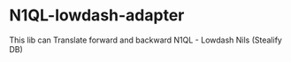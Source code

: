 # N1QL-lowdash-adapter
This lib can Translate forward and backward N1QL - Lowdash Nils (Stealify DB)
